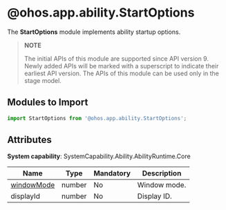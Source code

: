 # @ohos.app.ability.StartOptions

The **StartOptions** module implements ability startup options.

> **NOTE**
>
> The initial APIs of this module are supported since API version 9. Newly added APIs will be marked with a superscript to indicate their earliest API version.
> The APIs of this module can be used only in the stage model.

## Modules to Import

```ts
import StartOptions from '@ohos.app.ability.StartOptions';
```

## Attributes


**System capability**: SystemCapability.Ability.AbilityRuntime.Core

| Name| Type| Mandatory| Description|
| -------- | -------- | -------- | -------- |
| [windowMode](js-apis-application-abilityConstant.md#abilityconstantwindowmode) | number | No| Window mode.|
| displayId | number | No| Display ID.|
